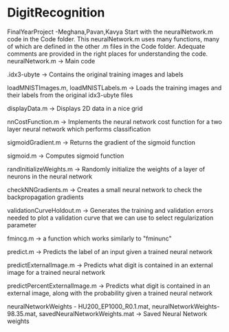 # DigitRecognition
FinalYearProject
-Meghana,Pavan,Kavya
Start with the neuralNetwork.m code in the Code folder. This neuralNetwork.m uses many functions, many of which are defined in the other .m files in the Code folder. Adequate comments are provided in the right places for understanding the code.
neuralNetwork.m -> Main code

.idx3-ubyte -> Contains the original training images and labels

loadMNISTImages.m, loadMNISTLabels.m -> Loads the training images and their labels from the original idx3-ubyte files

displayData.m -> Displays 2D data in a nice grid

nnCostFunction.m -> Implements the neural network cost function for a two layer neural network which performs classification

sigmoidGradient.m -> Returns the gradient of the sigmoid function

sigmoid.m -> Computes sigmoid function

randInitializeWeights.m -> Randomly initialize the weights of a layer of neurons in the neural network

checkNNGradients.m -> Creates a small neural network to check the backpropagation gradients

validationCurveHoldout.m -> Generates the training and validation errors needed to plot a validation curve that we can use to select regularization parameter

fmincg.m -> a function which works similarly to "fminunc"

predict.m -> Predicts the label of an input given a trained neural network

predictExternalImage.m -> Predicts what digit is contained in an external image for a trained neural network

predictPercentExternalImage.m -> Predicts what digit is contained in an external image, along with the probability given a trained neural network

neuralNetworkWeights - HU200_EP1000_R0.1.mat, neuralNetworkWeights-98.35.mat, savedNeuralNetworkWeights.mat -> Saved Neural Network weights
